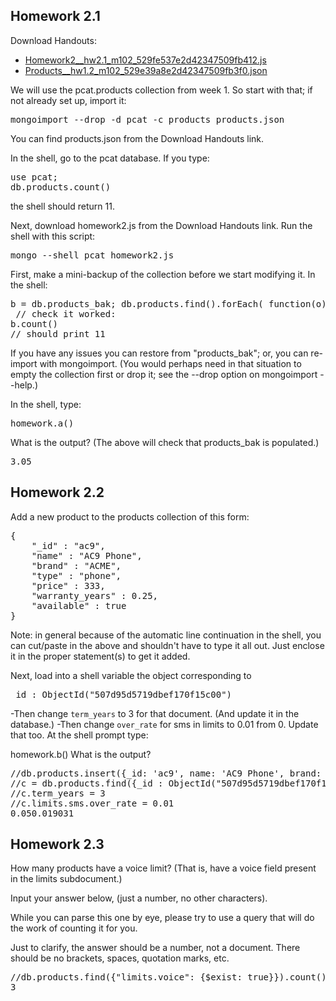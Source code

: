 ## Homework 2.1
Download Handouts:
- [Homework2__hw2.1_m102_529fe537e2d42347509fb412.js](https://university.mongodb.com/static/MongoDB_2017_M102_January/handouts/Homework2__hw2.1_m102_529fe537e2d42347509fb412.a51ae9e0ff0e.js)
- [Products__hw1.2_m102_529e39a8e2d42347509fb3f0.json](https://university.mongodb.com/static/MongoDB_2017_M102_January/handouts/Products__hw1.2_m102_529e39a8e2d42347509fb3f0.3eb7cd1a9633.json)

We will use the pcat.products collection from week 1. So start with that; if not already set up, import it:
<pre>
mongoimport --drop -d pcat -c products products.json
</pre>
You can find products.json from the Download Handouts link.

In the shell, go to the pcat database. If you type:
<pre>
use pcat;
db.products.count()
</pre>
the shell should return 11.

Next, download homework2.js from the Download Handouts link. Run the shell with this script:
<pre>
mongo --shell pcat homework2.js
</pre>
First, make a mini-backup of the collection before we start modifying it. In the shell:
<pre>
b = db.products_bak; db.products.find().forEach( function(o){ b.insert(o) } )
 // check it worked:
b.count()
// should print 11
</pre>
If you have any issues you can restore from "products_bak"; or, you can re-import with mongoimport. (You would perhaps need in that situation to empty the collection first or drop it; see the --drop option on mongoimport --help.)

In the shell, type:
<pre>
homework.a()
</pre>
What is the output? (The above will check that products_bak is populated.)
<pre>3.05</pre>

## Homework 2.2

Add a new product to the products collection of this form:
<pre>
{
    "_id" : "ac9",
    "name" : "AC9 Phone",
    "brand" : "ACME",
    "type" : "phone",
    "price" : 333,
    "warranty_years" : 0.25,
    "available" : true
}
</pre>

Note: in general because of the automatic line continuation in the shell, you can cut/paste in the above and shouldn't have to type it all out. Just enclose it in the proper statement(s) to get it added.

Next, load into a shell variable the object corresponding to
<pre>
_id : ObjectId("507d95d5719dbef170f15c00")
</pre>

-Then change `term_years` to 3 for that document. (And update it in the database.)
-Then change `over_rate` for sms in limits to 0.01 from 0. Update that too.
At the shell prompt type:

homework.b()
What is the output?
<pre>
//db.products.insert({_id: 'ac9', name: 'AC9 Phone', brand: 'ACME', type: 'phone', price: 333, warranty_years: 0.25, available: true})
//c = db.products.find({_id : ObjectId("507d95d5719dbef170f15c00")})
//c.term_years = 3
//c.limits.sms.over_rate = 0.01
0.050.019031
</pre>

## Homework 2.3
How many products have a voice limit? (That is, have a voice field present in the limits subdocument.)

Input your answer below, (just a number, no other characters).

While you can parse this one by eye, please try to use a query that will do the work of counting it for you.

Just to clarify, the answer should be a number, not a document. There should be no brackets, spaces, quotation marks, etc.

<pre>
//db.products.find({"limits.voice": {$exist: true}}).count()
3
</pre>
